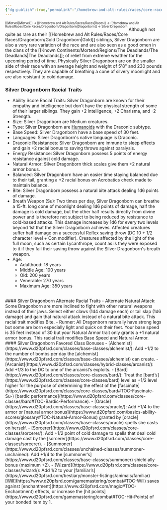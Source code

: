 ```yaml
---
{"dg-publish":true,"permalink":"/homebrew-and-alt-rules/races/core-races/dragonborn/silver-dragonborn/"}
---
```


<sup><sup>[[Mistveil\|Mistveil]] → [[Homebrew and Alt Rules/Races/Races\|Races]] → [[Homebrew and Alt Rules/Races/Core Races/Dragonborn/Dragonborn\|Dragonborn]] → Silver Dragonborn</sup></sup>
Although not quite as rare as their [[Homebrew and Alt Rules/Races/Core Races/Dragonborn/Gold Dragonborn\|Gold]] siblings, Silver Dragonborn are also a very rare variation of the race and are also seen as a good omen in the clans of the [[Known Continents/Mortend/Regions/The Deadlands/The Deadlands\|The Deadlands]]; of relief from extreme weather for the upcoming period of time. Physically Silver Dragonborn are on the smaller side of their race with an average height and weight of 5'8" and 230 pounds respectively. They are capable of breathing a cone of silvery moonlight and are also resistant to cold damage. 
<br>
### Silver Dragonborn Racial Traits
- Ability Score Racial Traits: Silver Dragonborn are known for their empathy and intelligence but don't have the physical strength of some of their larger siblings. They gain +2 Intelligence, +2 Charisma, and -2 Strength.
- Size: Silver Dragonborn are Medium creatures.
- Type: Silver Dragonborn are [Humanoids](http://www.d20pfsrd.com/bestiary/rules-for-monsters/creature-types#TOC-Humanoid) with the Draconic subtype.
- Base Speed: Silver Dragonborn have a base speed of 30 feet.
- Languages: Silver Dragonborn's native language is Draconic.
- Draconic Resistances: Silver Dragonborn are immune to sleep effects and gain +2 racial bonus to saving throws against paralysis.
- Energy Resistance: Silver Dragonborn possess 5 points of energy resistance against cold damage.
- Natural Armor: Silver Dragonborn thick scales give them +2 natural armor bonus.
- Balanced: Silver Dragonborn have an easier time staying balanced due to their tail, granting a +2 racial bonus on Acrobatics check made to maintain balance.
- Bite: Silver Dragonborn possess a natural bite attack dealing 1d6 points of damage.
- Breath Weapon (Su): Two times per day, Silver Dragonborn can breathe a 15-ft. long cone of moonlight dealing 1d6 points of damage, half the damage is cold damage, but the other half results directly from divine power and is therefore not subject to being reduced by resistance to cold-based attacks. This damage increases by 1d6 for every two levels beyond 1st that the Silver Dragonborn achieves. Affected creatures suffer half damage on a successful Reflex saving throw (DC 10 + 1/2 character level + Con modifier). Creatures affected by the light of the full moon, such as certain Lycanthrope, count as is they were exposed to it if they fail their saving throw against the Silver Dragonborn's breath weapon.
- Age:
    - Adulthood: 18 years
    - Middle Age: 100 years
    - Old: 200 years
    - Venerable: 270 years
    - Maximum Age: 350 years
<br>
#### Silver Dragonborn Alternate Racial Traits
- Alternate Natural Attack: Some Dragonborn are more inclined to fight with other natural weapons instead of their jaws. Select either claws (1d4 damage each) or tail slap (1d6 damage) and gain that natural attack instead of a natural bite attack. This racial trait modifies Bite.
- Runner: All Dragonborn naturally have strong legs but some are born especially light and quick on their feet. Your base speed is 35 feet instead of 30 but your Natural Armor trait only grants a +1 natural armor bonus. This racial trait modifies Base Speed and Natural Armor.
<br>
#### Silver Dragonborn Favored Class Bonuses
- [Alchemist](https://www.d20pfsrd.com/classes/base-classes/alchemist/): Add +1/2 to the number of bombs per day the [alchemist](https://www.d20pfsrd.com/classes/base-classes/alchemist) can create.
- [Arcanist](https://www.d20pfsrd.com/classes/hybrid-classes/arcanist/): Add +1/3 to the DC to one of the arcanist’s exploits.
- [Bard](https://www.d20pfsrd.com/classes/core-classes/bard/): Treat the [bard’s](https://www.d20pfsrd.com/classes/core-classes/bard) level as +1/2 level higher for the purpose of determining the effect of the [fascinate](https://www.d20pfsrd.com/classes/core-classes/bard#TOC-Fascinate-Su-) [bardic performance](https://www.d20pfsrd.com/classes/core-classes/bard#TOC-Bardic-Performance).
- [Oracle](https://www.d20pfsrd.com/classes/base-classes/oracle/): Add +1/4 to the armor or [natural armor bonus](https://www.d20pfsrd.com/basics-ability-scores/glossary#TOC-Natural-Armor-Bonus) granted by [oracle](https://www.d20pfsrd.com/classes/base-classes/oracle) spells she casts on herself.
- [Sorcerer](https://www.d20pfsrd.com/classes/core-classes/sorcerer/): Add +1/2 point of cold damage to spells that deal cold damage cast by the [sorcerer](https://www.d20pfsrd.com/classes/core-classes/sorcerer).
- [Summoner](https://www.d20pfsrd.com/classes/unchained-classes/summoner-unchained): Add +1/4 to the [summoner’s](https://www.d20pfsrd.com/classes/base-classes/summoner) shield ally bonus (maximum +2).
- [Wizard](https://www.d20pfsrd.com/classes/core-classes/wizard/): Add 1/2 to your [familiar’s](https://www.d20pfsrd.com/bestiary/monster-listings/animals/familiar) [Will](https://www.d20pfsrd.com/gamemastering/combat#TOC-Will) saves against [enchantment](https://www.d20pfsrd.com/magic#TOC-Enchantment) effects, or increase the [hit points](https://www.d20pfsrd.com/gamemastering/combat#TOC-Hit-Points) of your bonded item by 1.